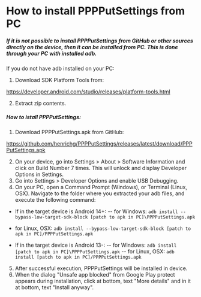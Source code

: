 How to install PPPPutSettings from PC
=====================================

##### If it is not possible to install PPPPutSettings from GitHub or other sources directly on the device, then it can be installed from PC. This is done through your PC with installed adb.

If you do not have adb installed on your PC:
1. Download SDK Platform Tools from:

<https://developer.android.com/studio/releases/platform-tools.html>

2. Extract zip contents.

##### How to istall PPPPutSettings:

1. Download PPPPutSettings.apk from GitHub:

<https://github.com/henrichg/PPPPutSettings/releases/latest/download/PPPPutSettings.apk>

2. On your device, go into Settings > About > Software Information and click on Build Number 7 times. This will unlock and display Developer Options in Settings.
3. Go into Settings > Developer Options and enable USB Debugging.
4. On your PC, open a Command Prompt (Windows), or Terminal (Linux, OSX). Navigate to the folder where you extracted your adb files, and execute the following command:

- If in the target device is Android 14+: 
-- for Windows:
  `adb install --bypass-low-target-sdk-block [patch to apk in PC]\PPPPutSettings.apk`
- for Linux, OSX:
  `adb install --bypass-low-target-sdk-block [patch to apk in PC]/PPPPutSettings.apk`

- If in the target device is Android 13-:
-- for Windows:
  `adb install [patch to apk in PC]\PPPPutSettings.apk`
-- for Linux, OSX:
  `adb install [patch to apk in PC]/PPPPutSettings.apk`


5. After successful execution, PPPPutSettings will be installed in device.
6. When the dialog "Unsafe app blocked" from Google Play protect appears during installation, click at bottom, text "More details" and in it at bottom, text "Install anyway".

